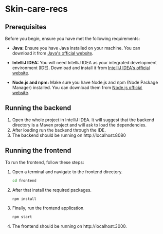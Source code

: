 # Skin-care-recs

## Prerequisites

Before you begin, ensure you have met the following requirements:

- **Java:** Ensure you have Java installed on your machine. You can download it from [Java's official website](https://www.oracle.com/java/technologies/javase-downloads.html).

- **IntelliJ IDEA:** You will need IntelliJ IDEA as your integrated development environment (IDE). Download and install it from [IntelliJ IDEA's official website](https://www.jetbrains.com/idea/download/).

- **Node.js and npm:** Make sure you have Node.js and npm (Node Package Manager) installed. You can download them from [Node.js official website](https://nodejs.org/).

## Running the backend

1. Open the whole project in IntelliJ IDEA. It will suggest that the backend directory is a Maven project and will ask to load the dependencies.
2. After loading run the backend through the IDE.
3. The backend should be running on http://localhost:8080

## Running the frontend

To run the frontend, follow these steps:

1. Open a terminal and navigate to the frontend directory.

   ```bash
   cd frontend

2. After that install the required packages.

   ```bash
   npm install

3. Finally, run the frontend application.

   ```bash
   npm start

4. The frontend should be running on http://localhost:3000.
